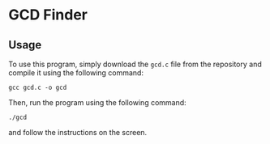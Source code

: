 # GCD Finder

## Usage
    
To use this program, simply download the `gcd.c` file from the repository and compile it using the following command:

    gcc gcd.c -o gcd

Then, run the program using the following command:

    ./gcd

and follow the instructions on the screen.
